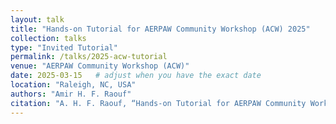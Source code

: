 ```yaml
---
layout: talk
title: "Hands-on Tutorial for AERPAW Community Workshop (ACW) 2025"
collection: talks
type: "Invited Tutorial"
permalink: /talks/2025-acw-tutorial
venue: "AERPAW Community Workshop (ACW)"
date: 2025-03-15   # adjust when you have the exact date
location: "Raleigh, NC, USA"
authors: "Amir H. F. Raouf"
citation: "A. H. F. Raouf, “Hands-on Tutorial for AERPAW Community Workshop (ACW) 2025,” Invited Tutorial, Raleigh, NC, USA, 2025."
---
```

